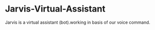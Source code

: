 # Jarvis-Virtual-Assistant
Jarvis is a virtual assistant (bot).working in basis of our voice command. 
